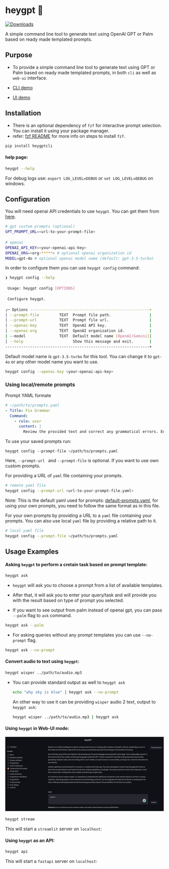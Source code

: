 # heygpt 🔮

[![Downloads](https://static.pepy.tech/personalized-badge/heygptcli?period=total&units=international_system&left_color=black&right_color=blue&left_text=Downloads)](https://pepy.tech/project/heygptcli)

A simple command line tool to generate text using OpenAI GPT or Palm based on ready made templated prompts.

## Purpose

- To provide a simple command line tool to generate text using GPT or Palm based on ready made templated prompts, in both `cli` as well as `web-ui` interface.

- [CLI demo](./.github/images/demo.gif)

- [UI demo](./.github/images/stream.png)

## Installation

- There is an optional dependency of `fzf` for interactive prompt selection. You can install it using your package manager.
- refer: [fzf README](https://github.com/junegunn/fzf#installation) for more info on steps to install `fzf`.

```bash
pip install heygptcli
```

#### help page:

```bash
heygpt --help
```

For debug logs use: `export LOG_LEVEL=DEBUG` or `set LOG_LEVEL=DEBUG` on windows.

## Configuration

You will need openai API credentials to use `heygpt`. You can get them from [here](https://beta.openai.com/).

```bash
# gpt custom prompts (optional)
GPT_PROMPT_URL=<url-to-your-prompt-file>

# openai
OPENAI_API_KEY=<your-openai-api-key>
OPENAI_ORG=<org-*****> # optional openai organization id
MODEL=gpt-4o # optional openai model name (default: gpt-3.5-turbo)


```

In order to configure them you can use `heygpt config` command:

```bash
❯ heygpt config --help

 Usage: heygpt config [OPTIONS]

 Configure heygpt.

╭─ Options -----------------------------------------------------+
│ --prompt-file         TEXT  Prompt file path.                 |
│ --prompt-url          TEXT  Prompt file url.                  |
│ --openai-key          TEXT  OpenAI API key.                   |
│ --openai-org          TEXT  OpenAI organization id.           |
| --model               TEXT  Default model name [OpenAI/Gemini]|
│ --help                      Show this message and exit.       |
----------------------------------------------------------------+
```

Default model name is `gpt-3.5-turbo` for this tool. You can change it to `gpt-4o` or any other model name you want to use.

```bash
heygpt config --openai-key <your-openai-api-key>
```

### Using local/remote prompts

Prompt YAML formate

```yaml
# ~/path/to/prompts.yaml
- Title: Fix Grammar
  Command:
    - role: user
      content: |
        Review the provided text and correct any grammatical errors. Ensure that the text is clear, concise, and free of any spelling mistakes.
```

To use your saved prompts run:

```
heygpt config --prompt-file ~/path/to/prompts.yaml
```

Here, `--prompt-url ` and `--prompt-file` is optional. If you want to use own custom
prompts.

For providing a URL of `yaml` file containing your prompts.

```bash
# remote yaml file
heygpt config --prompt-url <url-to-your-prompt-file.yaml>
```

Note: This is the default yaml used for prompts: [default-prompts.yaml](./prompts.yaml), for using your own prompts, you need to follow the same format as in this file.

For your own prompts by providing a URL to a `yaml` file containing your prompts. You can also use local `yaml` file by providing a relative path to it.

```bash
# local yaml file
heygpt config --prompt-file ~/path/to/prompts.yaml
```

## Usage Examples

#### Asking `heygpt` to perform a cretain task based on prompt template:

```bash
heygpt ask
```

- `heygpt` will ask you to choose a prompt from a list of available templates.
- After that, it will ask you to enter your query/task and will provide you with the result based on type of prompt you selected.

- If you want to see output from palm instead of openai gpt, you can pass `--palm` flag to `ask` command.

```bash
heygpt ask --palm
```

- For asking queries without any prompt templates you can use `--no-prompt` flag.

```bash
heygpt ask --no-prompt
```

#### Convert audio to text using `heygpt`:

```bash
heygpt wisper ../path/to/audio.mp3
```

- You can provide standard output as well to `heygpt ask`

  ```bash
  echo "why sky is blue" | heygpt ask --no-prompt
  ```

  An other way to use it can be providing `wisper` audio 2 text, output to `heygpt ask`:

  ```bash
  heygpt wisper ../path/to/audio.mp3 | heygpt ask
  ```

#### Using `heygpt` in Web-UI mode:

![](./.github/images/stream.png)

```bash
heygpt stream
```

This will start a `streamlit` server on `localhost`:

#### Using `heygpt` as an API:

```bash
heygpt api
```

This will start a `fastapi` server on `localhost`:
